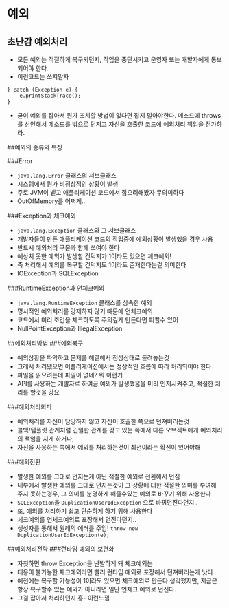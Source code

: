 # 예외

## 초난감 예외처리

* 모든 예외는 적절하게 복구되던지, 작업을 중단시키고 운영자 또는 개발자에게 통보되어야 한다.
* 이런코드는 쓰지말자
```
} catch (Exception e) {
    e.printStackTrace();
}
```

* 굳이 예외를 잡아서 뭔가 조치할 방법이 없다면 잡지 말아야한다. 메소드에 throws를 선언해서 메소드를 밖으로 던지고 자신을 호출한 코드에 예외처리 책임을 전가하라.

##예외의 종류와 특징

###Error

* `java.lang.Error` 클래스의 서브클래스
* 시스템에서 뭔가 비정상적인 상황이 발생
* 주로 JVM이 뱉고 애플리케이션 코드에서 잡으려해봤자 무의미하다
* OutOfMemory를 어쩌게..

###Exception과 체크예외
* `java.lang.Exception` 클래스와 그 서브클래스
* 개발자들이 만든 애플리케이션 코드의 작업중에 예외상황이 발생했을 경우 사용
* 반드시 예외처리 구문과 함께 쓰여야 한다
* 예상치 못한 예외가 발생할 건덕지가 1이라도 있으면 체크예외!
* 즉 처리해서 예외를 복구할 건덕지도 1이라도 존재한다는걸 의미한다
* IOException과 SQLException

###RuntimeException과 언체크예외
* `java.lang.RuntimeException` 클래스를 상속한 예외
* 명시적인 예외처리를 강제하지 않기 때문에 언체크예외
* 코드에서 미리 조건을 체크하도록 주의깊게 만든다면 피할수 있어
* NullPointException과 IllegalException

##예외처리방법
###예외복구
* 예외상황을 파악하고 문제를 해결해서 정상상태로 돌려놓는것
* 그래서 처리됐으면 어플리케이션에서는 정상적인 흐름에 따라 처리되어야 한다
* 파일을 읽으려는데 파일이 없네? 뭐 이런거
* API를 사용하는 개발자로 하여금 예외가 발생했음을 미리 인지시켜주고, 적절한 처리를 할것을 강요

###예외처리회피
* 예외처리를 자신이 담당하지 않고 자신이 호출한 쪽으로 던져버리는것
* 콜백/템플릿 관계처럼 긴밀한 관계를 갖고 있는 쪽에서 다른 오브젝트에게 예외처리의 책임을 지게 하거나,
* 자신을 사용하는 쪽에서 예외를 처리하는것이 최선이라는 확신이 있어야해

###예외전환
* 발생한 예외를 그대로 던지는게 아닌 적절한 예외로 전환해서 던짐
* 내부에서 발생한 예외를 그대로 던지는것이 그 상황에 대한 적절한 의미를 부여해 주지 못하는경우, 그 의미를 분명하게 해줄수있는 예외로 바꾸기 위해 사용한다
* `SQLException`을 `DuplicationUserIdException` 으로 바꿔던진다던지..
* 또, 예외를 처리하기 쉽고 단순하게 하기 위해 사용한다
* 체크예외를 언체크예외로 포장해서 던진다던지..
* 생성자를 통해서 원래의 에러를 주입! `throw new DuplicationUserIdException(e);`

##예외처리전략
###런타임 예외의 보편화
* 자칫하면 throw Exception을 난발하게 돼 체크예외는
* 대응이 불가능한 체크예외라면 빨리 런타임 예외로 포장해서 던져버리는게 낫다
* 예전에는 복구할 가능성이 1이라도 있으면 체크예외로 만든다 생각했지만, 지금은 항상 복구할수 있는 예외가 아니라면 일단 언체크 예외로 던진다.
* 그걸 잡아서 처리하던지 흥- 이런느낌
